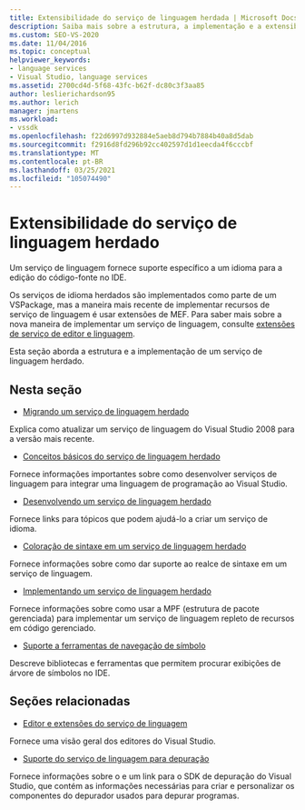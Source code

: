 ```yaml
---
title: Extensibilidade do serviço de linguagem herdada | Microsoft Docs
description: Saiba mais sobre a estrutura, a implementação e a extensibilidade dos serviços de linguagem herdados no Visual Studio.
ms.custom: SEO-VS-2020
ms.date: 11/04/2016
ms.topic: conceptual
helpviewer_keywords:
- language services
- Visual Studio, language services
ms.assetid: 2700cd4d-5f68-43fc-b62f-dc80c3f3aa85
author: leslierichardson95
ms.author: lerich
manager: jmartens
ms.workload:
- vssdk
ms.openlocfilehash: f22d6997d932884e5aeb8d794b7884b40a8d5dab
ms.sourcegitcommit: f2916d8fd296b92cc402597d1d1eecda4f6cccbf
ms.translationtype: MT
ms.contentlocale: pt-BR
ms.lasthandoff: 03/25/2021
ms.locfileid: "105074490"
---
```

# <a name="legacy-language-service-extensibility"></a>Extensibilidade do serviço de linguagem herdado
Um serviço de linguagem fornece suporte específico a um idioma para a edição do código-fonte no IDE.

 Os serviços de idioma herdados são implementados como parte de um VSPackage, mas a maneira mais recente de implementar recursos de serviço de linguagem é usar extensões de MEF. Para saber mais sobre a nova maneira de implementar um serviço de linguagem, consulte [extensões de serviço de editor e linguagem](../../extensibility/editor-and-language-service-extensions.md).

 Esta seção aborda a estrutura e a implementação de um serviço de linguagem herdado.

## <a name="in-this-section"></a>Nesta seção
- [Migrando um serviço de linguagem herdado](../../extensibility/internals/migrating-a-legacy-language-service.md)

 Explica como atualizar um serviço de linguagem do Visual Studio 2008 para a versão mais recente.

- [Conceitos básicos do serviço de linguagem herdado](../../extensibility/internals/legacy-language-service-essentials.md)

 Fornece informações importantes sobre como desenvolver serviços de linguagem para integrar uma linguagem de programação ao Visual Studio.

- [Desenvolvendo um serviço de linguagem herdado](../../extensibility/internals/developing-a-legacy-language-service.md)

 Fornece links para tópicos que podem ajudá-lo a criar um serviço de idioma.

- [Coloração de sintaxe em um serviço de linguagem herdado](../../extensibility/internals/syntax-coloring-in-a-legacy-language-service.md)

 Fornece informações sobre como dar suporte ao realce de sintaxe em um serviço de linguagem.

- [Implementando um serviço de linguagem herdado](../../extensibility/internals/implementing-a-legacy-language-service1.md)

 Fornece informações sobre como usar a MPF (estrutura de pacote gerenciada) para implementar um serviço de linguagem repleto de recursos em código gerenciado.

- [Suporte a ferramentas de navegação de símbolo](../../extensibility/internals/supporting-symbol-browsing-tools.md)

 Descreve bibliotecas e ferramentas que permitem procurar exibições de árvore de símbolos no IDE.

## <a name="related-sections"></a>Seções relacionadas
- [Editor e extensões do serviço de linguagem](../../extensibility/editor-and-language-service-extensions.md)

 Fornece uma visão geral dos editores do Visual Studio.

- [Suporte do serviço de linguagem para depuração](../../extensibility/internals/language-service-support-for-debugging.md)

 Fornece informações sobre o e um link para o SDK de depuração do Visual Studio, que contém as informações necessárias para criar e personalizar os componentes do depurador usados para depurar programas.
